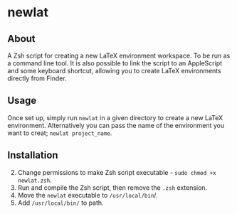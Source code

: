 # newlat

## About
A Zsh script for creating a new LaTeX environment workspace. To be run as a command line tool. It is also possible to link the script to an AppleScript and some keyboard shortcut, allowing you to create LaTeX environments directly from Finder.

## Usage
Once set up, simply run `newlat` in a given directory to create a new LaTeX environment. Alternatively you can pass the name of the environment you want to creat; `newlat project_name`.

## Installation
2. Change permissions to make Zsh script executable - `sudo chmod +x newlat.zsh`.
3. Run and compile the Zsh script, then remove the `.zsh` extension.
4. Move the `newlat` executable to `/usr/local/bin`/.
5. Add `/usr/local/bin/` to path.